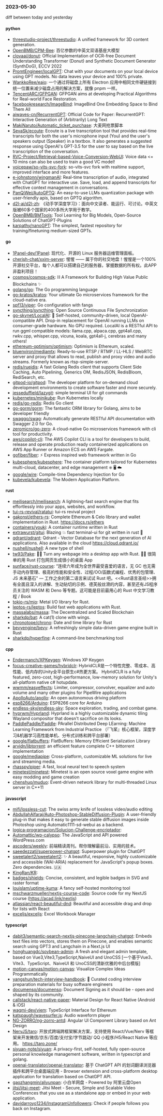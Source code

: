 ### 2023-05-30
diff between today and yesterday

#### python
* [threestudio-project/threestudio](https://github.com/threestudio-project/threestudio): A unified framework for 3D content generation.
* [OpenBMB/CPM-Bee](https://github.com/OpenBMB/CPM-Bee): 百亿参数的中英文双语基座大模型
* [clovaai/donut](https://github.com/clovaai/donut): Official Implementation of OCR-free Document Understanding Transformer (Donut) and Synthetic Document Generator (SynthDoG), ECCV 2022
* [PromtEngineer/localGPT](https://github.com/PromtEngineer/localGPT): Chat with your documents on your local device using GPT models. No data leaves your device and 100% private.
* [WankkoRee/eaio](https://github.com/WankkoRee/eaio): 一个通过将磁盘上所有 Electron 应用中相同文件硬链接到统一位置来减少磁盘占用的解决方案，就像 pnpm 一样。
* [TencentARC/GFPGAN](https://github.com/TencentARC/GFPGAN): GFPGAN aims at developing Practical Algorithms for Real-world Face Restoration.
* [facebookresearch/ImageBind](https://github.com/facebookresearch/ImageBind): ImageBind One Embedding Space to Bind Them All
* [aiwaves-cn/RecurrentGPT](https://github.com/aiwaves-cn/RecurrentGPT): Official Code for Paper: RecurrentGPT: Interactive Generation of (Arbitrarily) Long Text
* [MakiNaruto/Automatic_ticket_purchase](https://github.com/MakiNaruto/Automatic_ticket_purchase): 大麦网抢票脚本
* [SevaSk/ecoute](https://github.com/SevaSk/ecoute): Ecoute is a live transcription tool that provides real-time transcripts for both the user's microphone input (You) and the user's speakers output (Speaker) in a textbox. It also generates a suggested response using OpenAI's GPT-3.5 for the user to say based on the live transcription of the conversation.
* [RVC-Project/Retrieval-based-Voice-Conversion-WebUI](https://github.com/RVC-Project/Retrieval-based-Voice-Conversion-WebUI): Voice data <= 10 mins can also be used to train a good VC model!
* [voicepaw/so-vits-svc-fork](https://github.com/voicepaw/so-vits-svc-fork): so-vits-svc fork with realtime support, improved interface and more features.
* [e-johnstonn/wingmanAI](https://github.com/e-johnstonn/wingmanAI): Real-time transcription of audio, integrated with ChatGPT for interactive use. Save, load, and append transcripts for effective context management in conversations.
* [PanQiWei/AutoGPTQ](https://github.com/PanQiWei/AutoGPTQ): An easy-to-use LLMs quantization package with user-friendly apis, based on GPTQ algorithm.
* [d2l-ai/d2l-zh](https://github.com/d2l-ai/d2l-zh): 《动手学深度学习》：面向中文读者、能运行、可讨论。中英文版被60多个国家的400多所大学用于教学。
* [OpenBMB/BMTools](https://github.com/OpenBMB/BMTools): Tool Learning for Big Models, Open-Source Solutions of ChatGPT-Plugins
* [karpathy/nanoGPT](https://github.com/karpathy/nanoGPT): The simplest, fastest repository for training/finetuning medium-sized GPTs.

#### go
* [1Panel-dev/1Panel](https://github.com/1Panel-dev/1Panel): 现代化、开源的 Linux 服务器运维管理面板。
* [cherish-chat/xxim-server](https://github.com/cherish-chat/xxim-server): 惺惺 —— 属于你的社交地盘！惺惺是一个100%开源社交平台，每个人都可以搭建自己的服务器，掌握数据的所有权。此APP非盈利项目！
* [cosmos/cosmos-sdk](https://github.com/cosmos/cosmos-sdk): ⛓️ A Framework for Building High Value Public Blockchains ✨
* [golang/go](https://github.com/golang/go): The Go programming language
* [go-kratos/kratos](https://github.com/go-kratos/kratos): Your ultimate Go microservices framework for the cloud-native era.
* [spf13/viper](https://github.com/spf13/viper): Go configuration with fangs
* [syncthing/syncthing](https://github.com/syncthing/syncthing): Open Source Continuous File Synchronization
* [go-skynet/LocalAI](https://github.com/go-skynet/LocalAI): 🤖 Self-hosted, community-driven, local OpenAI-compatible API. Drop-in replacement for OpenAI running LLMs on consumer-grade hardware. No GPU required. LocalAI is a RESTful API to run ggml compatible models: llama.cpp, alpaca.cpp, gpt4all.cpp, rwkv.cpp, whisper.cpp, vicuna, koala, gpt4all-j, cerebras and many others!
* [ethereum-optimism/optimism](https://github.com/ethereum-optimism/optimism): Optimism is Ethereum, scaled.
* [bluenviron/mediamtx](https://github.com/bluenviron/mediamtx): Ready-to-use RTSP / RTMP / LL-HLS / WebRTC server and proxy that allows to read, publish and proxy video and audio streams. Formerly known as rtsp-simple-server.
* [redis/rueidis](https://github.com/redis/rueidis): A fast Golang Redis client that supports Client Side Caching, Auto Pipelining, Generics OM, RedisJSON, RedisBloom, RediSearch, etc.
* [gitpod-io/gitpod](https://github.com/gitpod-io/gitpod): The developer platform for on-demand cloud development environments to create software faster and more securely.
* [jesseduffield/lazygit](https://github.com/jesseduffield/lazygit): simple terminal UI for git commands
* [kubernetes/minikube](https://github.com/kubernetes/minikube): Run Kubernetes locally
* [redis/go-redis](https://github.com/redis/go-redis): Redis Go client
* [go-gorm/gorm](https://github.com/go-gorm/gorm): The fantastic ORM library for Golang, aims to be developer friendly
* [swaggo/swag](https://github.com/swaggo/swag): Automatically generate RESTful API documentation with Swagger 2.0 for Go.
* [zeromicro/go-zero](https://github.com/zeromicro/go-zero): A cloud-native Go microservices framework with cli tool for productivity.
* [aws/copilot-cli](https://github.com/aws/copilot-cli): The AWS Copilot CLI is a tool for developers to build, release and operate production ready containerized applications on AWS App Runner or Amazon ECS on AWS Fargate.
* [gofiber/fiber](https://github.com/gofiber/fiber): ⚡️ Express inspired web framework written in Go
* [kubesphere/kubesphere](https://github.com/kubesphere/kubesphere): The container platform tailored for Kubernetes multi-cloud, datacenter, and edge management ⎈ 🖥 ☁️
* [google/wire](https://github.com/google/wire): Compile-time Dependency Injection for Go
* [kubevela/kubevela](https://github.com/kubevela/kubevela): The Modern Application Platform.

#### rust
* [meilisearch/meilisearch](https://github.com/meilisearch/meilisearch): A lightning-fast search engine that fits effortlessly into your apps, websites, and workflow.
* [tui-rs-revival/ratatui](https://github.com/tui-rs-revival/ratatui): tui-rs revival project
* [gakonst/ethers-rs](https://github.com/gakonst/ethers-rs): Complete Ethereum & Celo library and wallet implementation in Rust. https://docs.rs/ethers
* [containers/youki](https://github.com/containers/youki): A container runtime written in Rust
* [extrawurst/gitui](https://github.com/extrawurst/gitui): Blazing 💥 fast terminal-ui for git written in rust 🦀
* [qdrant/qdrant](https://github.com/qdrant/qdrant): Qdrant - Vector Database for the next generation of AI applications. Also available in the cloud https://cloud.qdrant.io/
* [nushell/nushell](https://github.com/nushell/nushell): A new type of shell
* [tw93/Pake](https://github.com/tw93/Pake): 🤱🏻 Turn any webpage into a desktop app with Rust. 🤱🏻 很简单的用 Rust 打包网页生成很小的桌面 App
* [sunface/rust-course](https://github.com/sunface/rust-course): “连续六年成为全世界最受喜爱的语言，无 GC 也无需手动内存管理、极高的性能和安全性、过程/OO/函数式编程、优秀的包管理、JS 未来基石" — 工作之余的第二语言来试试 Rust 吧。<<Rust语言圣经>>拥有全面且深入的讲解、生动贴切的示例、德芙般丝滑的内容，甚至还有JS程序员关注的 WASM 和 Deno 等专题。这可能是目前最用心的 Rust 中文学习教程 / Book
* [tokio-rs/mio](https://github.com/tokio-rs/mio): Metal I/O library for Rust.
* [leptos-rs/leptos](https://github.com/leptos-rs/leptos): Build fast web applications with Rust.
* [massalabs/massa](https://github.com/massalabs/massa): The Decentralized and Scaled Blockchain
* [sharkdp/bat](https://github.com/sharkdp/bat): A cat(1) clone with wings.
* [chronotope/chrono](https://github.com/chronotope/chrono): Date and time library for Rust
* [bevyengine/bevy](https://github.com/bevyengine/bevy): A refreshingly simple data-driven game engine built in Rust
* [sharkdp/hyperfine](https://github.com/sharkdp/hyperfine): A command-line benchmarking tool

#### cpp
* [Endermanch/XPKeygen](https://github.com/Endermanch/XPKeygen): Windows XP Keygen
* [focus-creative-games/hybridclr](https://github.com/focus-creative-games/hybridclr): HybridCLR是一个特性完整、零成本、高性能、低内存的Unity全平台原生c#热更方案。 HybridCLR is a fully featured, zero-cost, high-performance, low-memory solution for Unity's all-platform native c# hotupdate.
* [wwmm/easyeffects](https://github.com/wwmm/easyeffects): Limiter, compressor, convolver, equalizer and auto volume and many other plugins for PipeWire applications
* [ApolloAuto/apollo](https://github.com/ApolloAuto/apollo): An open autonomous driving platform
* [esp8266/Arduino](https://github.com/esp8266/Arduino): ESP8266 core for Arduino
* [endless-sky/endless-sky](https://github.com/endless-sky/endless-sky): Space exploration, trading, and combat game.
* [hyprwm/Hyprland](https://github.com/hyprwm/Hyprland): Hyprland is a highly customizable dynamic tiling Wayland compositor that doesn't sacrifice on its looks.
* [PaddlePaddle/Paddle](https://github.com/PaddlePaddle/Paddle): PArallel Distributed Deep LEarning: Machine Learning Framework from Industrial Practice （『飞桨』核心框架，深度学习&机器学习高性能单机、分布式训练和跨平台部署）
* [google/flatbuffers](https://github.com/google/flatbuffers): FlatBuffers: Memory Efficient Serialization Library
* [arvidn/libtorrent](https://github.com/arvidn/libtorrent): an efficient feature complete C++ bittorrent implementation
* [google/mediapipe](https://github.com/google/mediapipe): Cross-platform, customizable ML solutions for live and streaming media.
* [rhasspy/piper](https://github.com/rhasspy/piper): A fast, local neural text to speech system
* [minetest/minetest](https://github.com/minetest/minetest): Minetest is an open source voxel game engine with easy modding and game creation
* [chenshuo/muduo](https://github.com/chenshuo/muduo): Event-driven network library for multi-threaded Linux server in C++11

#### javascript
* [mifi/lossless-cut](https://github.com/mifi/lossless-cut): The swiss army knife of lossless video/audio editing
* [AbdullahAlfaraj/Auto-Photoshop-StableDiffusion-Plugin](https://github.com/AbdullahAlfaraj/Auto-Photoshop-StableDiffusion-Plugin): A user-friendly plug-in that makes it easy to generate stable diffusion images inside Photoshop using Automatic1111-sd-webui as a backend.
* [logica-programacion/Solucion-Challenge-encriptador](https://github.com/logica-programacion/Solucion-Challenge-encriptador): 
* [Automattic/wp-calypso](https://github.com/Automattic/wp-calypso): The JavaScript and API powered WordPress.com
* [ascoders/weekly](https://github.com/ascoders/weekly): 前端精读周刊。帮你理解最前沿、实用的技术。
* [saeedezzati/superpower-chatgpt](https://github.com/saeedezzati/superpower-chatgpt): Superpower plugin for ChatGPT
* [sweetalert2/sweetalert2](https://github.com/sweetalert2/sweetalert2): ✨ A beautiful, responsive, highly customizable and accessible (WAI-ARIA) replacement for JavaScript's popup boxes. Zero dependencies. 🇺🇦
* [KingRan/KR](https://github.com/KingRan/KR): 
* [badges/shields](https://github.com/badges/shields): Concise, consistent, and legible badges in SVG and raster format
* [louislam/uptime-kuma](https://github.com/louislam/uptime-kuma): A fancy self-hosted monitoring tool
* [mschwarzmueller/nextjs-course-code](https://github.com/mschwarzmueller/nextjs-course-code): Source code for my NextJS course (https://acad.link/nextjs)
* [atlassian/react-beautiful-dnd](https://github.com/atlassian/react-beautiful-dnd): Beautiful and accessible drag and drop for lists with React
* [exceljs/exceljs](https://github.com/exceljs/exceljs): Excel Workbook Manager

#### typescript
* [dabit3/semantic-search-nextjs-pinecone-langchain-chatgpt](https://github.com/dabit3/semantic-search-nextjs-pinecone-langchain-chatgpt): Embeds text files into vectors, stores them on Pinecone, and enables semantic search using GPT3 and Langchain in a Next.js UI
* [honghuangdc/soybean-admin](https://github.com/honghuangdc/soybean-admin): A fresh and elegant admin template, based on Vue3,Vite3,TypeScript,NaiveUI and UnoCSS [一个基于Vue3、Vite3、TypeScript、NaiveUI 和 UnoCSS的清新优雅的中后台模版]
* [motion-canvas/motion-canvas](https://github.com/motion-canvas/motion-canvas): Visualize Complex Ideas Programmatically
* [yangshun/tech-interview-handbook](https://github.com/yangshun/tech-interview-handbook): 💯 Curated coding interview preparation materials for busy software engineers
* [documenso/documenso](https://github.com/documenso/documenso): Document Signing as it should be - open and shaped by its community.
* [callstack/react-native-paper](https://github.com/callstack/react-native-paper): Material Design for React Native (Android & iOS)
* [wagmi-dev/viem](https://github.com/wagmi-dev/viem): TypeScript Interface for Ethereum
* [katspaugh/wavesurfer.js](https://github.com/katspaugh/wavesurfer.js): Audio waveform player
* [NG-ZORRO/ng-zorro-antd](https://github.com/NG-ZORRO/ng-zorro-antd): Angular UI Component Library based on Ant Design
* [NervJS/taro](https://github.com/NervJS/taro): 开放式跨端跨框架解决方案，支持使用 React/Vue/Nerv 等框架来开发微信/京东/百度/支付宝/字节跳动/ QQ 小程序/H5/React Native 等应用。 https://taro.zone/
* [siyuan-note/siyuan](https://github.com/siyuan-note/siyuan): A privacy-first, self-hosted, fully open-source personal knowledge management software, written in typescript and golang.
* [openai-translator/openai-translator](https://github.com/openai-translator/openai-translator): 基于 ChatGPT API 的划词翻译浏览器插件和跨平台桌面端应用 - Browser extension and cross-platform desktop application for translation based on ChatGPT API.
* [gaozhangmin/aliyunpan](https://github.com/gaozhangmin/aliyunpan): 小白羊网盘 - Powered by 阿里云盘Open
* [jitsi/jitsi-meet](https://github.com/jitsi/jitsi-meet): Jitsi Meet - Secure, Simple and Scalable Video Conferences that you use as a standalone app or embed in your web application.
* [davidarroyo1234/InstagramUnfollowers](https://github.com/davidarroyo1234/InstagramUnfollowers): Check if people follows you back on Instagram.
